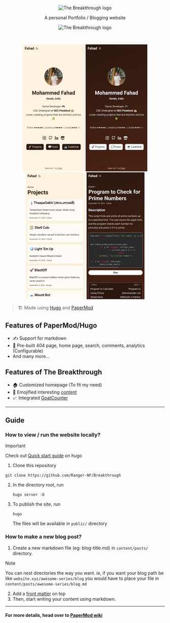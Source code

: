 <p align="center">
<img class="rounded-circle" src="static/android-chrome-512x512.png" width="150" title="The Breakthrough logo">
</p>

<p align="center" style="font-size: 14px;">A personal Portfolio / Blogging website</p>

<p align="center">
    <img src="https://api.netlify.com/api/v1/badges/b81598cf-b565-4a02-bcf7-08036c4d999b/deploy-status" width="125" title="The Breakthrough logo">
</p>

<br/>

<p align="center">
    <img src="docs/home-light.jpg" width="auto" height="400">
    <img src="docs/home-dark.jpg" width="auto" height="400">
    <img src="docs/projects-light.jpg" width="auto" height="400">
    <img src="docs/codehub-dark.jpg" width="auto" height="400">
</p>

> 🏗 Made using [Hugo](https://gohugo.io/) and [PaperMod](https://github.com/adityatelange/hugo-PaperMod/)

## Features of PaperMod/Hugo

- ✍ Support for markdown
- 🚧 Pre-built 404 page, home page, search, comments, analytics (Configurable)
- And many more...

## Features of The Breakthrough

- 🏠 Customized homepage (To fit my need)
- 🌈 Emojified interesting [content](https://thebreakthrough.netlify.app/posts/whats-breakthrough/)
- 📈 Integrated [GoatCounter](https://www.goatcounter.com/)

<hr>

## Guide

### How to view / run the website locally?

> [!IMPORTANT]
> Check out [Quick start guide](https://gohugo.io/getting-started/quick-start/) on hugo

1. Clone this repository

```
git clone https://github.com/Ranger-NF/Breakthrough
```

2. In the directory root, run

   ```
   hugo server -D
   ```
3. To publish the site, run

   ```
   hugo
   ```

   The files will be available in `public/` directory

### How to make a new blog post?

1. Create a new markdown file (eg: blog-title.md) in `content/posts/` directory.

> [!NOTE]
> You can nest directories the way you want. ie, if you want your blog path be like `website.xyz/awesome-series/blog` you would have to place your file in `content/posts/awesome-series/blog.md`

2. Add a [front matter](https://gohugo.io/getting-started/quick-start/#add-content) on top
3. Then, start writing your content using markdown.

<hr>

#### For more details, head over to [PaperMod wiki](https://github.com/adityatelange/hugo-PaperMod/wiki)
